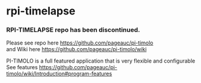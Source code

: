 # rpi-timelapse

### RPI-TIMELAPSE repo has been discontinued.   
Please see repo here https://github.com/pageauc/pi-timolo   
and Wiki here https://github.com/pageauc/pi-timolo/wiki

PI-TIMOLO is a full featured application that is very flexible
and configurable
See features https://github.com/pageauc/pi-timolo/wiki/Introduction#program-features